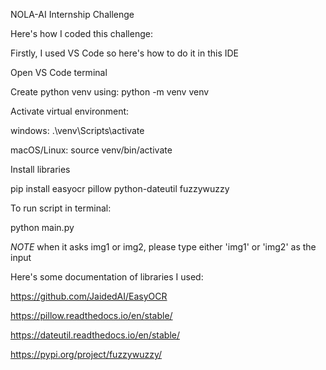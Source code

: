 NOLA-AI Internship Challenge

Here's how I coded this challenge:

Firstly, I used VS Code so here's how to do it in this IDE

Open VS Code terminal

Create python venv using: 
python -m venv venv

Activate virtual environment:

windows: .\venv\Scripts\activate

macOS/Linux: source venv/bin/activate

Install libraries

pip install easyocr pillow python-dateutil fuzzywuzzy

To run script in terminal:

python main.py

*NOTE* when it asks img1 or img2, please type either 'img1' or 'img2' as the input

Here's some documentation of libraries I used:

https://github.com/JaidedAI/EasyOCR

https://pillow.readthedocs.io/en/stable/

https://dateutil.readthedocs.io/en/stable/

https://pypi.org/project/fuzzywuzzy/
